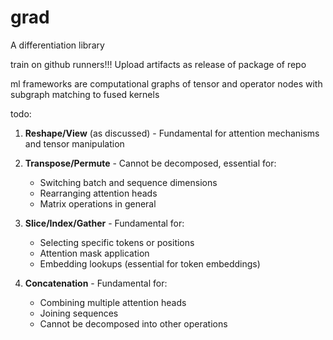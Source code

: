 # grad
A differentiation library

train on github runners!!! Upload artifacts as release of package of repo

ml frameworks are computational graphs of tensor and operator nodes with
subgraph matching to fused kernels

todo:
1. **Reshape/View** (as discussed) - Fundamental for attention mechanisms and tensor manipulation

2. **Transpose/Permute** - Cannot be decomposed, essential for:
   - Switching batch and sequence dimensions
   - Rearranging attention heads
   - Matrix operations in general

3. **Slice/Index/Gather** - Fundamental for:
   - Selecting specific tokens or positions
   - Attention mask application
   - Embedding lookups (essential for token embeddings)

4. **Concatenation** - Fundamental for:
   - Combining multiple attention heads
   - Joining sequences
   - Cannot be decomposed into other operations